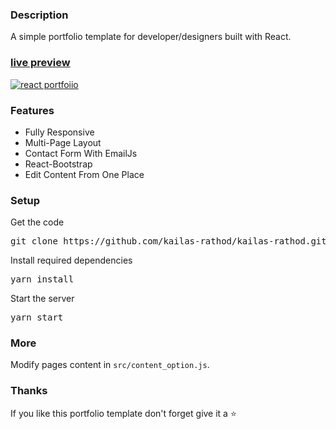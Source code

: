### Description

A simple portfolio template for developer/designers built with React. 

### [live preview](https://kailas-rathod.github.io/)

[![react portfoiio](src/assets/images/react%20portfolio%20gif.gif)](https://kailas-rathod.github.io/)

### Features

- Fully Responsive
- Multi-Page Layout
- Contact Form With EmailJs
- React-Bootstrap
- Edit Content From One Place

### Setup

Get the code

<pre>git clone https://github.com/kailas-rathod/kailas-rathod.github.io.git</pre>
 
Install required dependencies

<pre>yarn install</pre>


Start the server

<pre>yarn start</pre>

### More

Modify pages content in  `src/content_option.js`.

### Thanks

If you like this portfolio template don't forget give it a ⭐ 
